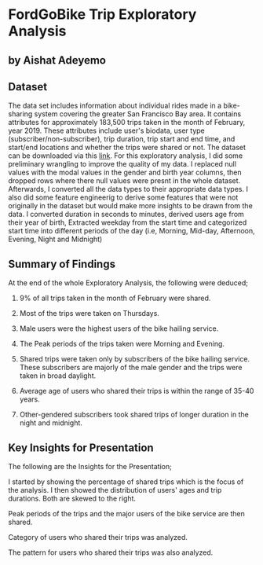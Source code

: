 # FordGoBike Trip Exploratory Analysis
## by Aishat Adeyemo


## Dataset

The data set includes information about individual rides made in a bike-sharing system covering the greater San Francisco Bay area. It contains attributes for approximately 183,500 trips taken in the month of February, year 2019. These attributes include user's biodata, user type (subscriber/non-subscriber), trip duration, trip start and end time, and start/end locations and whether the trips were shared or not.
The dataset can be downloaded via this [link](https://video.udacity-data.com/topher/2020/October/5f91cf38_201902-fordgobike-tripdata/201902-fordgobike-tripdata.csv).
For this exploratory analysis, I did some preliminary wrangling to improve the quality of my data. I replaced null values with the modal values in the gender and birth year columns, then dropped rows where there null values were presnt in the whole dataset. Afterwards, I converted all the data types to their appropriate data types.
I also did some feature engineerig to derive some features that were not originally in the dataset but would make more insights to be drawn from the data. I converted duration in seconds to minutes, derived users age from their year of birth, Extracted weekday from the start time and categorized start time into different periods of the day (i.e, Morning, Mid-day, Afternoon, Evening, Night and Midnight)  

## Summary of Findings

At the end of the whole Exploratory Analysis, the following were deduced;

   1. 9% of all trips taken in the month of February were shared. 
   
   2. Most of the trips were taken on Thursdays.
    
   3. Male users were the highest users of the bike hailing service.
   
   4. The Peak periods of the trips taken were Morning and Evening.
    
   5. Shared trips were taken only by subscribers of the bike hailing service. These subscribers are majorly of the male
    gender and the trips were taken in broad daylight.
    
   6. Average age of users who shared their trips is within the range of 35-40 years.
   
   7. Other-gendered subscribers took shared trips of longer duration in the night and midnight.
   

## Key Insights for Presentation

The following are the Insights for the Presentation;

   I started by showing the percentage of shared trips which is the focus of the analysis. I then showed the distribution of users' ages 
   and trip durations. Both are skewed to the right.
   
   Peak periods of the trips and the major users of the bike service are then shared.
   
   Category of users who shared their trips was analyzed.
   
   The pattern for users who shared their trips was also analyzed.
